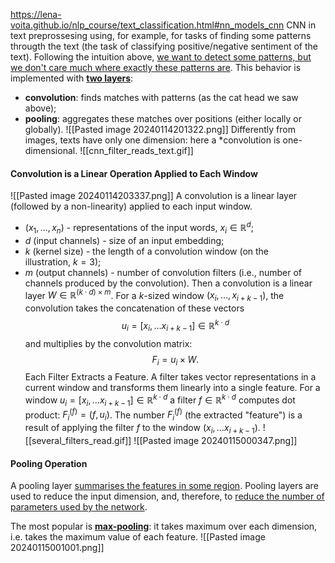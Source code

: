 https://lena-voita.github.io/nlp_course/text_classification.html#nn_models_cnn
CNN in text preprossesing using, for example, for tasks of finding some patterns througth the text (the task of classifying positive/negative sentiment of the text). 
Following the intuition above, <u>we want to detect some patterns, but we don't care much where exactly these patterns are</u>. This behavior is implemented with <u><b>two layers</u></b>:
- **convolution**: finds matches with patterns (as the cat head we saw above);
- **pooling**: aggregates these matches over positions (either locally or globally).
![[Pasted image 20240114201322.png]]
Differently from images, texts have only one dimension: here a *convolution is one-dimensional.
![[cnn_filter_reads_text.gif]]

#### Convolution is a Linear Operation Applied to Each Window
![[Pasted image 20240114203337.png]]
A convolution is a linear layer (followed by a non-linearity) applied to each input window.
- $(x_1, ... , x_n)$ - representations of the input words, $x_i\in \mathbb{R}^d$;
- $d$ (input channels) - size of an input embedding;
- $k$ (kernel size) - the length of a convolution window (on the illustration, $k=3$);
- $m$ (output channels) - number of convolution filters (i.e., number of channels produced by the convolution).
Then a convolution is a linear layer $W\in\mathbb{R}^{(k\cdot d)\times m}$. For a $k$-sized window $(x_i, ... , x_{i+k-1})$, the convolution takes the concatenation of these vectors
$$u_i = [x_i, \dots x_{i+k-1}]\in\mathbb{R}^{k\cdot d}$$
and multiplies by the convolution matrix:
$$F_i = u_i \times W.$$
Each Filter Extracts a Feature. A filter takes vector representations in a current window and transforms them linearly into a single feature. For a window $u_i = [x_i, \dots x_{i+k-1}]\in\mathbb{R}^{k\cdot d}$ a filter $f\in\mathbb{R}^{k\cdot d}$ computes dot product: $F_i^{(f)} = (f, u_i)$. The number $F_i^{(f)}$ (the extracted "feature") is a result of applying the filter $f$ to the window $(x_i, \dots x_{i+k-1})$.
![[several_filters_read.gif]]
![[Pasted image 20240115000347.png]]

#### Pooling Operation
A pooling layer <u>summarises the features in some region</u>. Pooling layers are used to reduce the input dimension, and, therefore, to <u>reduce the number of parameters used by the network</u>.

The most popular is <u><b>max-pooling</u></b>: it takes maximum over each dimension, i.e. takes the maximum value of each feature.
![[Pasted image 20240115001001.png]]
